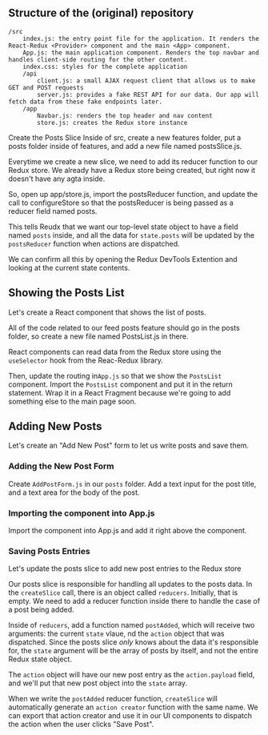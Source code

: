 ## Structure of the (original) repository

    /src
        index.js: the entry point file for the application. It renders the React-Redux <Provider> component and the main <App> component.
        App.js: the main application component. Renders the top navbar and handles client-side routing for the other content.
        index.css: styles for the complete application
        /api
            client.js: a small AJAX request client that allows us to make GET and POST requests
            server.js: provides a fake REST API for our data. Our app will fetch data from these fake endpoints later.
        /app
            Navbar.js: renders the top header and nav content
            store.js: creates the Redux store instance

Create the Posts Slice
Inside of src, create a new features folder, put a posts folder inside of features, and add a new file named postsSlice.js.

Everytime we create a new slice, we need to add its reducer function to our Redux store. We already have a Redux store being created, but right now it doesn't have any agta inside.

So, open up app/store.js, import the postsReducer function, and update the call to configureStore so that the postsReducer is being passed as a reducer field named posts.

This tells Reudx that we want our top-level state object to have a field named `posts` inside, and all the data for `state.posts` will be updated by the `postsReducer` function when actions are dispatched.

We can confirm all this by opening the Redux DevTools Extention and looking at the current state contents.

## Showing the Posts List

Let's create a React component that shows the list of posts.

All of the code related to our feed posts feature should go in the posts folder, so create a new file named PostsList.js in there.

React components can read data from the Redux store using the `useSelector` hook from the Reac-Redux library.

Then, update the routing in`App.js` so that we show the `PostsList` component. Import the `PostsList` component and put it in the return statement. Wrap it in a React Fragment because we're going to add something else to the main page soon.

## Adding New Posts

Let's create an "Add New Post" form to let us write posts and save them.

### Adding the New Post Form

Create `AddPostForm.js` in our `posts` folder. Add a text input for the post title, and a text area for the body of the post.

### Importing the component into App.js

Import the component into App.js and add it right above the <PostsList /> component.

### Saving Posts Entries

Let's update the posts slice to add new post entries to the Redux store

Our posts slice is responsible for handling all updates to the posts data.
In the `createSlice` call, there is an object called `reducers`. Initially, that is empty.
We need to add a reducer function inside there to handle the case of a post being added.

Inside of `reducers`, add a function named `postAdded`, which will receive two arguments: the current `state` vlaue, nd the `action` object that was dispatched. Since the posts slice <em>only</em> knows about the data it's responsible for, the `state` argument will be the array of posts by itself, and not the entire Redux state object.

The `action` object will have our new post entry as the `action.payload` field, and we'll put that new post object into the `state` array.

When we write the `postAdded` reducer function, `createSlice` will automatically generate an `action creator` function with the same name.
We can export that action creator and use it in our UI components to dispatch the action when the user clicks "Save Post".


